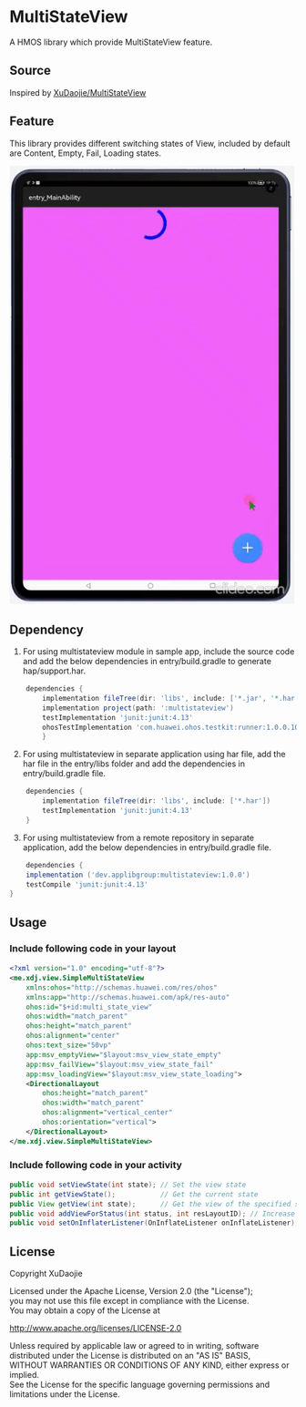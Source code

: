 # MultiStateView

A HMOS library which provide MultiStateView feature.

## Source

Inspired by [XuDaojie/MultiStateView](https://github.com/XuDaojie/MultiStateView/)

## Feature

This library provides different switching states of View, included by default are Content, Empty, Fail, Loading states.

<img src="screenshots/ezgif.com-gif-maker(4).gif" width="500">

## Dependency
1. For using multistateview module in sample app, include the source code and add the below dependencies in entry/build.gradle to generate hap/support.har.
```groovy
	dependencies {
        implementation fileTree(dir: 'libs', include: ['*.jar', '*.har'])
        implementation project(path: ':multistateview')
        testImplementation 'junit:junit:4.13'
        ohosTestImplementation 'com.huawei.ohos.testkit:runner:1.0.0.100'
        }

```
2. For using multistateview in separate application using har file, add the har file in the entry/libs folder and add the dependencies in entry/build.gradle file.
```groovy
	dependencies {
		implementation fileTree(dir: 'libs', include: ['*.har'])
		testImplementation 'junit:junit:4.13'
	}
```
3. For using multistateview from a remote repository in separate application, add the below dependencies in entry/build.gradle file.
``` groovy
    dependencies {
    implementation ('dev.applibgroup:multistateview:1.0.0')
    testCompile 'junit:junit:4.13'
}
```

## Usage
### Include following code in your layout
``` xml
<?xml version="1.0" encoding="utf-8"?>
<me.xdj.view.SimpleMultiStateView
    xmlns:ohos="http://schemas.huawei.com/res/ohos"
    xmlns:app="http://schemas.huawei.com/apk/res-auto"
    ohos:id="$+id:multi_state_view"
    ohos:width="match_parent"
    ohos:height="match_parent"
    ohos:alignment="center"
    ohos:text_size="50vp"
    app:msv_emptyView="$layout:msv_view_state_empty"
    app:msv_failView="$layout:msv_view_state_fail"
    app:msv_loadingView="$layout:msv_view_state_loading">
    <DirectionalLayout
        ohos:height="match_parent"
        ohos:width="match_parent"
        ohos:alignment="vertical_center"
        ohos:orientation="vertical">
    </DirectionalLayout>
</me.xdj.view.SimpleMultiStateView>
```

### Include following code in your activity
``` java 
public void setViewState(int state); // Set the view state 
public int getViewState();           // Get the current state 
public View getView(int state);      // Get the view of the specified state 
public void addViewForStatus(int status, int resLayoutID); // Increase the state 
public void setOnInflaterListener(OnInflateListener onInflateListener); // Triggered when each state is Layout inflate (except CONTENT)
```

## License
Copyright XuDaojie

Licensed under the Apache License, Version 2.0 (the "License");<br>
you may not use this file except in compliance with the License.<br>
You may obtain a copy of the License at<br>

   http://www.apache.org/licenses/LICENSE-2.0

Unless required by applicable law or agreed to in writing, software<br>
distributed under the License is distributed on an "AS IS" BASIS,<br>
WITHOUT WARRANTIES OR CONDITIONS OF ANY KIND, either express or implied.<br>
See the License for the specific language governing permissions and<br>
limitations under the License.<br>